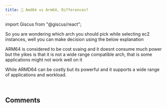 ```yaml
---
title: 📝 Amd64 vs Arm64, Differences?
---
```


import Giscus from "@giscus/react";

So you are wondering which arch you should pick while selecting ec2 instances, well you can make decision using the below explanation

ARM64 is considered to be cost svaing and it doesnt consume much power but the yikes is that it is not a wide range compatible arch, that is some applications might not work well on it

While ARMD64 can be costly but its powerful and it supports a wide range of applications and workload.

<br/>
<h2>Comments</h2>
<Giscus
id="comments"
repo="saintmalik/blog.saintmalik.me"
repoId="MDEwOlJlcG9zaXRvcnkzOTE0MzQyOTI="
category="General"
categoryId="DIC_kwDOF1TQNM4CQ8lN"
mapping="title"
term="Comments"
reactionsEnabled="1"
emitMetadata="0"
inputPosition="top"
theme="preferred_color_scheme"
lang="en"
loading="lazy"
crossorigin="anonymous"
    />